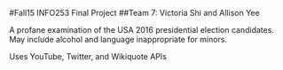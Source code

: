 #Fall15 INFO253 Final Project
##Team 7: Victoria Shi and Allison Yee

A profane examination of the USA 2016 presidential election candidates. May include alcohol and language inappropriate for minors. 

Uses YouTube, Twitter, and Wikiquote APIs
